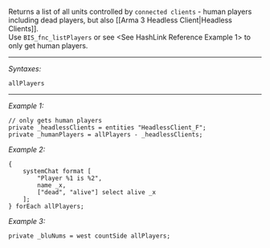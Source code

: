 Returns a list of all units controlled by `connected clients` - human players including dead players, but also [[Arma 3 Headless Client|Headless Clients]].<br>
Use `BIS_fnc_listPlayers` or see <See HashLink Reference Example 1> to only get human players.


---
*Syntaxes:*

`allPlayers`

---
*Example 1:*

```sqf
// only gets human players
private _headlessClients = entities "HeadlessClient_F";
private _humanPlayers = allPlayers - _headlessClients;
```

*Example 2:*

```sqf
{
	systemChat format [
		"Player %1 is %2", 
		name _x, 
		["dead", "alive"] select alive _x
	];
} forEach allPlayers;
```

*Example 3:*

```sqf
private _bluNums = west countSide allPlayers;
```